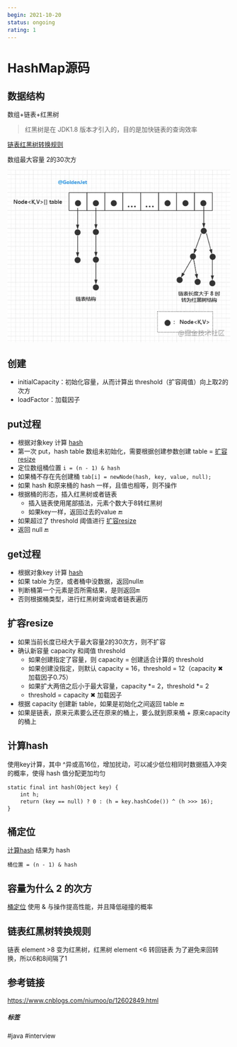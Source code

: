 ```yaml
---
begin: 2021-10-20
status: ongoing
rating: 1
---
```


# HashMap源码

## 数据结构

数组+链表+红黑树

> 红黑树是在 JDK1.8 版本才引入的，目的是加快链表的查询效率

[链表红黑树转换规则](HashMap源码.md#链表红黑树转换规则)

数组最大容量 2的30次方

![](image/Pasted%20image%2020211020112905.png)


## 创建

- initialCapacity：初始化容量，从而计算出 threshold（扩容阈值）向上取2的次方
- loadFactor：加载因子


## put过程

- 根据对象key 计算 [hash](HashMap源码.md#计算hash)
- 第一次 put，hash table 数组未初始化，需要根据创建参数创建 table  = [扩容resize](HashMap源码.md#扩容resize)
- 定位数组桶位置 `i = (n - 1) & hash`
- 如果桶不存在先创建桶 `tab[i] = newNode(hash, key, value, null);`
- 如果 hash 和原来桶的 hash 一样，且值也相等，则不操作
- 根据桶的形态，插入红黑树或者链表
	- 插入链表使用尾部插法，元素个数大于8转红黑树
	- 如果key一样，返回过去的value 🔚
- 如果超过了 threshold 阈值进行 [扩容resize](HashMap源码.md#扩容resize)
- 返回 null 🔚

## get过程
- 根据对象key 计算 [hash](HashMap源码.md#计算hash)
- 如果 table 为空，或者桶中没数据，返回null🔚
- 判断桶第一个元素是否所需结果，是则返回🔚
- 否则根据桶类型，进行红黑树查询或者链表遍历

## 扩容resize

-  如果当前长度已经大于最大容量2的30次方，则不扩容
- 确认新容量 capacity 和阈值 threshold
	- 如果创建指定了容量，则 capacity = 创建适合计算的 threshold
	- 如果创建没指定，则默认 capacity = 16，threshold = 12（capacity ✖ 加载因子0.75）
	- 如果扩大两倍之后小于最大容量，capacity *= 2，threshold *= 2
	- threshold = capacity ✖ 加载因子
- 根据 capacity 创建新 table，如果是初始化之间返回 table 🔚
- 如果是链表，原来元素要么还在原来的桶上，要么就到原来桶 + 原来capacity的桶上

## 计算hash
使用key计算，其中 ^异或高16位，增加扰动，可以减少低位相同时数据插入冲突的概率，使得 hash 值分配更加均匀
```
static final int hash(Object key) {  
    int h;  
 	return (key == null) ? 0 : (h = key.hashCode()) ^ (h >>> 16);  
}
```


## 桶定位

[计算hash](HashMap源码.md#计算hash) 结果为 hash

```
桶位置 = (n - 1) & hash
```



## 容量为什么 2 的次方

[桶定位](HashMap源码.md#桶定位) 使用 & 与操作提高性能，并且降低碰撞的概率

## 链表红黑树转换规则

链表 element >8 变为红黑树，红黑树 element <6 转回链表
为了避免来回转换，所以6和8间隔了1

## 参考链接

https://www.cnblogs.com/niumoo/p/12602849.html


##### 标签
#java #interview 